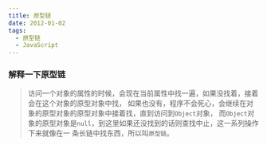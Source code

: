 ```yaml
---
title: 原型链
date: 2012-01-02
tags:
  - 原型链
  - JavaScript
---
```


### 解释一下原型链
> 访问一个对象的属性的时候，会现在当前属性中找一遍，如果没找着，接着会在这个对象的原型对象中找，
如果也没有，程序不会死心，会继续在对象的原型对象的原型对象中接着找，直到访问到`Object`对象，
而`Object`对象的原型对象是`null`，到这里如果还没找到的话则查找中止，这一系列操作下来就像在一
条长链中找东西，所以叫`原型链`。